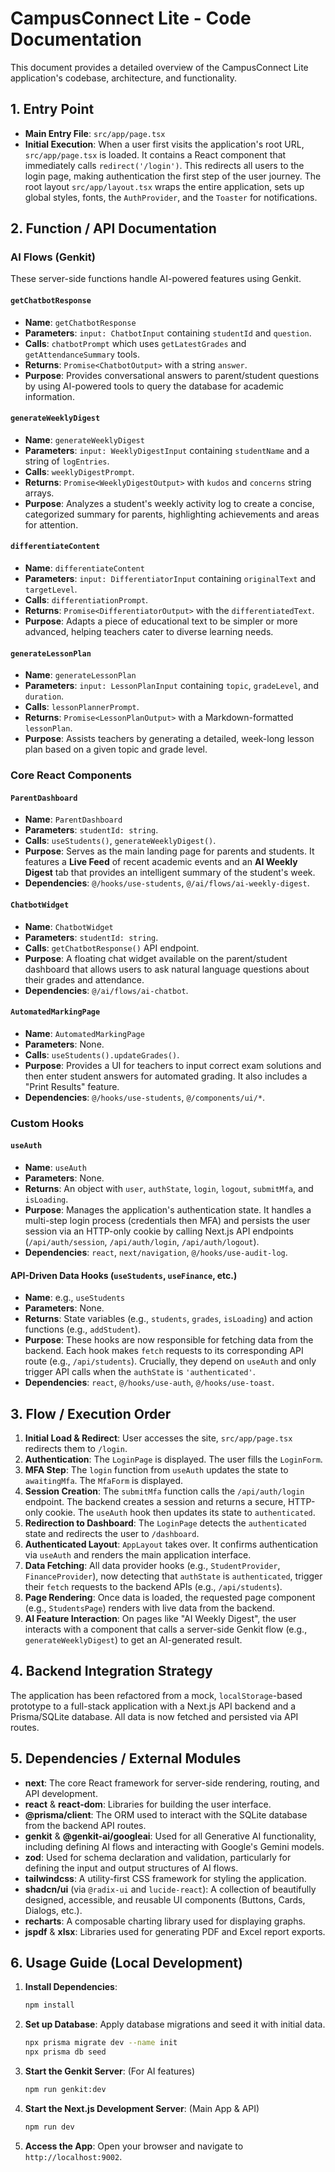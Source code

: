 # CampusConnect Lite - Code Documentation

This document provides a detailed overview of the CampusConnect Lite application's codebase, architecture, and functionality.

## 1. Entry Point

- **Main Entry File**: `src/app/page.tsx`
- **Initial Execution**: When a user first visits the application's root URL, `src/app/page.tsx` is loaded. It contains a React component that immediately calls `redirect('/login')`. This redirects all users to the login page, making authentication the first step of the user journey. The root layout `src/app/layout.tsx` wraps the entire application, sets up global styles, fonts, the `AuthProvider`, and the `Toaster` for notifications.

## 2. Function / API Documentation

### AI Flows (Genkit)

These server-side functions handle AI-powered features using Genkit.

#### `getChatbotResponse`
- **Name**: `getChatbotResponse`
- **Parameters**: `input: ChatbotInput` containing `studentId` and `question`.
- **Calls**: `chatbotPrompt` which uses `getLatestGrades` and `getAttendanceSummary` tools.
- **Returns**: `Promise<ChatbotOutput>` with a string `answer`.
- **Purpose**: Provides conversational answers to parent/student questions by using AI-powered tools to query the database for academic information.

#### `generateWeeklyDigest`
- **Name**: `generateWeeklyDigest`
- **Parameters**: `input: WeeklyDigestInput` containing `studentName` and a string of `logEntries`.
- **Calls**: `weeklyDigestPrompt`.
- **Returns**: `Promise<WeeklyDigestOutput>` with `kudos` and `concerns` string arrays.
- **Purpose**: Analyzes a student's weekly activity log to create a concise, categorized summary for parents, highlighting achievements and areas for attention.

#### `differentiateContent`
- **Name**: `differentiateContent`
- **Parameters**: `input: DifferentiatorInput` containing `originalText` and `targetLevel`.
- **Calls**: `differentiationPrompt`.
- **Returns**: `Promise<DifferentiatorOutput>` with the `differentiatedText`.
- **Purpose**: Adapts a piece of educational text to be simpler or more advanced, helping teachers cater to diverse learning needs.

#### `generateLessonPlan`
- **Name**: `generateLessonPlan`
- **Parameters**: `input: LessonPlanInput` containing `topic`, `gradeLevel`, and `duration`.
- **Calls**: `lessonPlannerPrompt`.
- **Returns**: `Promise<LessonPlanOutput>` with a Markdown-formatted `lessonPlan`.
- **Purpose**: Assists teachers by generating a detailed, week-long lesson plan based on a given topic and grade level.

### Core React Components

#### `ParentDashboard`
- **Name**: `ParentDashboard`
- **Parameters**: `studentId: string`.
- **Calls**: `useStudents()`, `generateWeeklyDigest()`.
- **Purpose**: Serves as the main landing page for parents and students. It features a **Live Feed** of recent academic events and an **AI Weekly Digest** tab that provides an intelligent summary of the student's week.
- **Dependencies**: `@/hooks/use-students`, `@/ai/flows/ai-weekly-digest`.

#### `ChatbotWidget`
- **Name**: `ChatbotWidget`
- **Parameters**: `studentId: string`.
- **Calls**: `getChatbotResponse()` API endpoint.
- **Purpose**: A floating chat widget available on the parent/student dashboard that allows users to ask natural language questions about their grades and attendance.
- **Dependencies**: `@/ai/flows/ai-chatbot`.

#### `AutomatedMarkingPage`
- **Name**: `AutomatedMarkingPage`
- **Parameters**: None.
- **Calls**: `useStudents().updateGrades()`.
- **Purpose**: Provides a UI for teachers to input correct exam solutions and then enter student answers for automated grading. It also includes a "Print Results" feature.
- **Dependencies**: `@/hooks/use-students`, `@/components/ui/*`.

### Custom Hooks

#### `useAuth`
- **Name**: `useAuth`
- **Parameters**: None.
- **Returns**: An object with `user`, `authState`, `login`, `logout`, `submitMfa`, and `isLoading`.
- **Purpose**: Manages the application's authentication state. It handles a multi-step login process (credentials then MFA) and persists the user session via an HTTP-only cookie by calling Next.js API endpoints (`/api/auth/session`, `/api/auth/login`, `/api/auth/logout`).
- **Dependencies**: `react`, `next/navigation`, `@/hooks/use-audit-log`.

#### API-Driven Data Hooks (`useStudents`, `useFinance`, etc.)
- **Name**: e.g., `useStudents`
- **Parameters**: None.
- **Returns**: State variables (e.g., `students`, `grades`, `isLoading`) and action functions (e.g., `addStudent`).
- **Purpose**: These hooks are now responsible for fetching data from the backend. Each hook makes `fetch` requests to its corresponding API route (e.g., `/api/students`). Crucially, they depend on `useAuth` and only trigger API calls when the `authState` is `'authenticated'`.
- **Dependencies**: `react`, `@/hooks/use-auth`, `@/hooks/use-toast`.

## 3. Flow / Execution Order

1.  **Initial Load & Redirect**: User accesses the site, `src/app/page.tsx` redirects them to `/login`.
2.  **Authentication**: The `LoginPage` is displayed. The user fills the `LoginForm`.
3.  **MFA Step**: The `login` function from `useAuth` updates the state to `awaitingMfa`. The `MfaForm` is displayed.
4.  **Session Creation**: The `submitMfa` function calls the `/api/auth/login` endpoint. The backend creates a session and returns a secure, HTTP-only cookie. The `useAuth` hook then updates its state to `authenticated`.
5.  **Redirection to Dashboard**: The `LoginPage` detects the `authenticated` state and redirects the user to `/dashboard`.
6.  **Authenticated Layout**: `AppLayout` takes over. It confirms authentication via `useAuth` and renders the main application interface.
7.  **Data Fetching**: All data provider hooks (e.g., `StudentProvider`, `FinanceProvider`), now detecting that `authState` is `authenticated`, trigger their `fetch` requests to the backend APIs (e.g., `/api/students`).
8.  **Page Rendering**: Once data is loaded, the requested page component (e.g., `StudentsPage`) renders with live data from the backend.
9.  **AI Feature Interaction**: On pages like "AI Weekly Digest", the user interacts with a component that calls a server-side Genkit flow (e.g., `generateWeeklyDigest`) to get an AI-generated result.

## 4. Backend Integration Strategy

The application has been refactored from a mock, `localStorage`-based prototype to a full-stack application with a Next.js API backend and a Prisma/SQLite database. All data is now fetched and persisted via API routes.

## 5. Dependencies / External Modules

- **next**: The core React framework for server-side rendering, routing, and API development.
- **react** & **react-dom**: Libraries for building the user interface.
- **@prisma/client**: The ORM used to interact with the SQLite database from the backend API routes.
- **genkit** & **@genkit-ai/googleai**: Used for all Generative AI functionality, including defining AI flows and interacting with Google's Gemini models.
- **zod**: Used for schema declaration and validation, particularly for defining the input and output structures of AI flows.
- **tailwindcss**: A utility-first CSS framework for styling the application.
- **shadcn/ui** (via `@radix-ui` and `lucide-react`): A collection of beautifully designed, accessible, and reusable UI components (Buttons, Cards, Dialogs, etc.).
- **recharts**: A composable charting library used for displaying graphs.
- **jspdf** & **xlsx**: Libraries used for generating PDF and Excel report exports.

## 6. Usage Guide (Local Development)

1.  **Install Dependencies**:
    ```bash
    npm install
    ```
2.  **Set up Database**: Apply database migrations and seed it with initial data.
    ```bash
    npx prisma migrate dev --name init
    npx prisma db seed
    ```
3.  **Start the Genkit Server**: (For AI features)
    ```bash
    npm run genkit:dev
    ```
4.  **Start the Next.js Development Server**: (Main App & API)
    ```bash
    npm run dev
    ```
5.  **Access the App**:
    Open your browser and navigate to `http://localhost:9002`.
